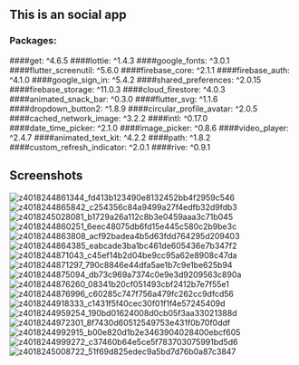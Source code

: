 ## This is an social app
### Packages: 
####get: ^4.6.5
####lottie: ^1.4.3
####google_fonts: ^3.0.1
####flutter_screenutil: ^5.6.0
####firebase_core: ^2.1.1
####firebase_auth: ^4.1.0
####google_sign_in: ^5.4.2
####shared_preferences: ^2.0.15
####firebase_storage: ^11.0.3
####cloud_firestore: ^4.0.3
####animated_snack_bar: ^0.3.0
####flutter_svg: ^1.1.6
####dropdown_button2: ^1.8.9
####circular_profile_avatar: ^2.0.5
####cached_network_image: ^3.2.2
####intl: ^0.17.0
####date_time_picker: ^2.1.0
####image_picker: ^0.8.6
####video_player: ^2.4.7
####animated_text_kit: ^4.2.2
####path: ^1.8.2
####custom_refresh_indicator: ^2.0.1
####rive: ^0.9.1
## Screenshots

![z4018244861344_fd413b123490e8132452bb4f2959c546](https://user-images.githubusercontent.com/81070850/210974795-d739c520-bd57-4f21-b833-aebc8041b039.jpg)
![z4018244865842_c254356c84a9499a27f4edfb32d9fdb3](https://user-images.githubusercontent.com/81070850/210974801-a34e326c-3a91-4d39-9e75-5ad5a7fbf6a3.jpg)
![z4018245028081_b1729a26a112c8b3e0459aaa3c71b045](https://user-images.githubusercontent.com/81070850/210974821-7cc742f9-5a77-42a9-ab50-d98017af1266.jpg)
![z4018244860251_6eec48075db6fd15e445c580c2b9be3c](https://user-images.githubusercontent.com/81070850/210974867-7b3f345a-dced-463d-9ded-eda6936427f7.jpg)
![z4018244863808_acf92badea4b5d63fdd764295d209403](https://user-images.githubusercontent.com/81070850/210974874-6d408345-23b5-46ad-85b4-5ad5b75a9300.jpg)
![z4018244864385_eabcade3ba1bc461de605436e7b347f2](https://user-images.githubusercontent.com/81070850/210974880-f8c5b1c5-a55c-4cbf-8757-1142e8044bea.jpg)
![z4018244871043_c45ef14b2d04be9cc95a62e8908c47da](https://user-images.githubusercontent.com/81070850/210974882-60ed323b-8f42-4c4a-a741-e1a581cc23e1.jpg)
![z4018244871297_790c8846e44dfa5ae1b7c9e1be625b94](https://user-images.githubusercontent.com/81070850/210974884-e0f4287e-7e84-41c5-9ecc-b034cfa97749.jpg)
![z4018244875094_db73c969a7374c0e9e3d9209563c890a](https://user-images.githubusercontent.com/81070850/210974887-26bce1a9-1194-425f-958d-e6ec8c37ab4d.jpg)
![z4018244876260_08341b20cf051493cbf2412b7e7f55e1](https://user-images.githubusercontent.com/81070850/210974891-380472e6-6f6d-481a-bcf2-813ed966c77c.jpg)
![z4018244876996_c60285c747f756a479fc262cc9dfcd56](https://user-images.githubusercontent.com/81070850/210974894-00a161c0-5aee-4d61-9e6e-07733575455b.jpg)
![z4018244918333_c1431f5f40cec30f01f1f4e57245409d](https://user-images.githubusercontent.com/81070850/210974895-c9479d18-f1b2-4a85-80ac-c9460f22ebc1.jpg)
![z4018244959254_190bd01624008d0cb05f3aa33021388d](https://user-images.githubusercontent.com/81070850/210974902-55d939b1-5904-47a6-8a62-81a6e362c31b.jpg)
![z4018244972301_8f7430d60512549753e431f0b70f0ddf](https://user-images.githubusercontent.com/81070850/210974906-68469bab-bc50-4de5-a2a9-170d73b4bbeb.jpg)
![z4018244992915_b00e820d1b2e3463904028400ebcf605](https://user-images.githubusercontent.com/81070850/210974908-dff3c656-97fb-4d26-8c70-85ac26361a7b.jpg)
![z4018244999272_c37460b64e5ce5f783703075991bd5d6](https://user-images.githubusercontent.com/81070850/210974915-3111d827-ddfa-4e11-a363-36917ce323a6.jpg)
![z4018245008722_51f69d825edec9a5bd7d76b0a87c3847](https://user-images.githubusercontent.com/81070850/210974921-3c7308a9-9ec5-4538-957c-63c31e751ec6.jpg)

